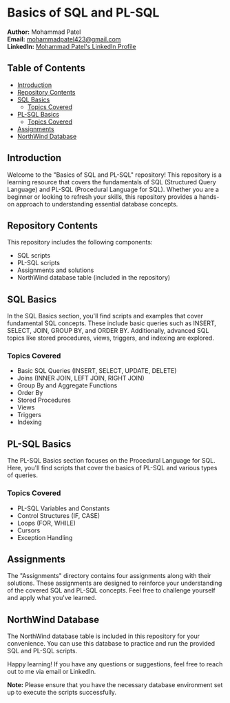 # Basics of SQL and PL-SQL

**Author:** Mohammad Patel  
**Email:** [mohammadpatel423@gmail.com](mailto:mohammadpatel423@gmail.com)  
**LinkedIn:** [Mohammad Patel's LinkedIn Profile](https://www.linkedin.com/in/mohammadpatel176/)

## Table of Contents
- [Introduction](#introduction)
- [Repository Contents](#repository-contents)
- [SQL Basics](#sql-basics)
  - [Topics Covered](#topics-covered)
- [PL-SQL Basics](#pl-sql-basics)
  - [Topics Covered](#topics-covered)
- [Assignments](#assignments)
- [NorthWind Database](#northwind-database)

## Introduction
Welcome to the "Basics of SQL and PL-SQL" repository! This repository is a learning resource that covers the fundamentals of SQL (Structured Query Language) and PL-SQL (Procedural Language for SQL). Whether you are a beginner or looking to refresh your skills, this repository provides a hands-on approach to understanding essential database concepts.

## Repository Contents
This repository includes the following components:

- SQL scripts
- PL-SQL scripts
- Assignments and solutions
- NorthWind database table (included in the repository)

## SQL Basics
In the SQL Basics section, you'll find scripts and examples that cover fundamental SQL concepts. These include basic queries such as INSERT, SELECT, JOIN, GROUP BY, and ORDER BY. Additionally, advanced SQL topics like stored procedures, views, triggers, and indexing are explored.

### Topics Covered
- Basic SQL Queries (INSERT, SELECT, UPDATE, DELETE)
- Joins (INNER JOIN, LEFT JOIN, RIGHT JOIN)
- Group By and Aggregate Functions
- Order By
- Stored Procedures
- Views
- Triggers
- Indexing

## PL-SQL Basics
The PL-SQL Basics section focuses on the Procedural Language for SQL. Here, you'll find scripts that cover the basics of PL-SQL and various types of queries.

### Topics Covered
- PL-SQL Variables and Constants
- Control Structures (IF, CASE)
- Loops (FOR, WHILE)
- Cursors
- Exception Handling

## Assignments
The "Assignments" directory contains four assignments along with their solutions. These assignments are designed to reinforce your understanding of the covered SQL and PL-SQL concepts. Feel free to challenge yourself and apply what you've learned.

## NorthWind Database
The NorthWind database table is included in this repository for your convenience. You can use this database to practice and run the provided SQL and PL-SQL scripts.

Happy learning! If you have any questions or suggestions, feel free to reach out to me via email or LinkedIn.

**Note:** Please ensure that you have the necessary database environment set up to execute the scripts successfully.
